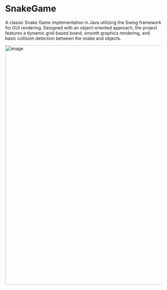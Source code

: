 # SnakeGame
A classic Snake Game implementation in Java utilizing the Swing framework for GUI rendering. Designed with an object-oriented approach, the project features a dynamic grid-based board, smooth graphics rendering, and basic collision detection between the snake and objects.

<img width="734" height="770" alt="image" src="https://github.com/user-attachments/assets/14587673-318e-439a-bb06-7c6e1f7e7c07" />
